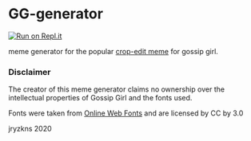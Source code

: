 # GG-generator

[![Run on Repl.it](https://repl.it/badge/github/jryzkns/gg-gen)](https://repl.it/github/jryzkns/gg-gen)

meme generator for the popular [crop-edit meme](https://knowyourmeme.com/memes/gossip-girl-title-remixes) for gossip girl.

### Disclaimer

The creator of this meme generator claims no ownership over the intellectual properties of Gossip Girl and the fonts used.

Fonts were taken from [Online Web Fonts](http://www.onlinewebfonts.com) and are licensed by CC by 3.0


jryzkns 2020